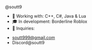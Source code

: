 @soutt9
- 🧠 Working with: C++, C#, Java & Lua
- 🎓 In development: Borderline Roblox
- 📩 Inquiries:
* soutt999@gmail.com
* Discord@soutt9
